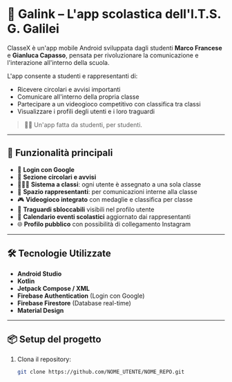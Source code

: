 # 📱 Galink – L'app scolastica dell'I.T.S. G. Galilei

ClasseX è un'app mobile Android sviluppata dagli studenti **Marco Francese** e **Gianluca Capasso**, pensata per rivoluzionare la comunicazione e l'interazione all'interno della scuola.

L'app consente a studenti e rappresentanti di:
- Ricevere circolari e avvisi importanti
- Comunicare all'interno della propria classe
- Partecipare a un videogioco competitivo con classifica tra classi
- Visualizzare i profili degli utenti e i loro traguardi

> 🧑‍🏫 Un'app fatta da studenti, per studenti.

---

## 🚀 Funzionalità principali

- 🔐 **Login con Google**
- 📰 **Sezione circolari e avvisi**
- 🧑‍🤝‍🧑 **Sistema a classi**: ogni utente è assegnato a una sola classe
- 💬 **Spazio rappresentanti**: per comunicazioni interne alla classe
- 🎮 **Videogioco integrato** con medaglie e classifica per classe
- 🏅 **Traguardi sbloccabili** visibili nel profilo utente
- 📅 **Calendario eventi scolastici** aggiornato dai rappresentanti
- 🌐 **Profilo pubblico** con possibilità di collegamento Instagram

---

## 🛠️ Tecnologie Utilizzate

- **Android Studio**
- **Kotlin**
- **Jetpack Compose / XML**
- **Firebase Authentication** (Login con Google)
- **Firebase Firestore** (Database real-time)
- **Material Design**

---

## 📦 Setup del progetto

1. Clona il repository:
   ```bash
   git clone https://github.com/NOME_UTENTE/NOME_REPO.git
